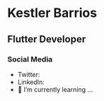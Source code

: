 # Kestler Barrios
## Flutter Developer



### Social Media
- Twitter: [](https://twitter.com/ScarKest)
- LinkedIn: [](https://www.linkedin.com/in/kestler-barrios/)
- 🌱 I’m currently learning ...

<!--
**ScarKest/ScarKest** is a ✨ _special_ ✨ repository because its `README.md` (this file) appears on your GitHub profile.

Here are some ideas to get you started:

- 🔭 I’m currently working on ...
- 👯 I’m looking to collaborate on ...
- 🤔 I’m looking for help with ...
- 💬 Ask me about ...
- 📫 How to reach me: ...
- 😄 Pronouns: ...
- ⚡ Fun fact: ...
-->

